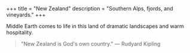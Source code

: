 +++
title = "New Zealand"
description = "Southern Alps, fjords, and vineyards."
+++

Middle Earth comes to life in this land of dramatic landscapes and warm hospitality.

> "New Zealand is God's own country." — Rudyard Kipling
